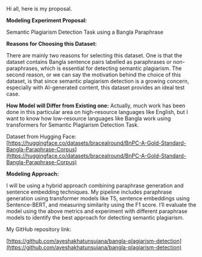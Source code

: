 Hi all, here is my proposal.

**Modeling Experiment Proposal:** 

Semantic Plagiarism Detection Task using a Bangla Paraphrase

**Reasons for Choosing this Dataset:** 

There are mainly two reasons for selecting this dataset. One is that the dataset contains Bangla sentence pairs labelled as paraphrases or non-paraphrases, which is essential for detecting semantic plagiarism. The second reason, or we can say the motivation behind the choice of this dataset, is that since semantic plagiarism detection is a growing concern, especially with AI-generated content, this dataset provides an ideal test case. 

**How Model will Differ from Existing one:**
Actually, much work has been done in this particular area on high-resource languages like English, but I want to know how low-resource languages like Bangla work using transformers for Semantic Plagiarism Detection Task.  

Dataset from Hugging Face: [https://huggingface.co/datasets/bracealround/BnPC-A-Gold-Standard-Bangla-Paraphrase-Corpus](https://huggingface.co/datasets/bracealround/BnPC-A-Gold-Standard-Bangla-Paraphrase-Corpus) 

**Modeling Approach:** 

 I will be using a hybrid approach combining paraphrase generation and sentence embedding techniques. My pipeline includes paraphrase generation using transformer models like T5, sentence embeddings using Sentence-BERT, and measuring similarity using the F1 score. I’ll evaluate the model using the above metrics and experiment with different paraphrase models to identify the best approach for detecting semantic plagiarism.

My GitHub repository link: 

[https://github.com/ayeshakhatunsujana/bangla-plagiarism-detection](https://github.com/ayeshakhatunsujana/bangla-plagiarism-detection) 

